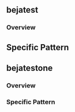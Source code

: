 

## bejatest

### Overview

## Specific Pattern




## bejatestone

### Overview

### Specific Pattern


